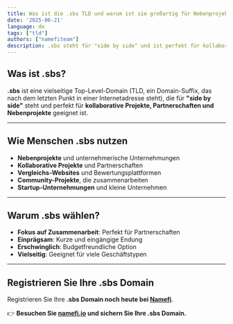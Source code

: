 ```yaml
---
title: Was ist die .sbs TLD und warum ist sie großartig für Nebenprojekte?
date: '2025-06-21'
language: de
tags: ["tld"]
authors: ["namefiteam"]
description: .sbs steht für "side by side" und ist perfekt für kollaborative Projekte, Partnerschaften und Nebenprojekte.
---
```



## **Was ist .sbs?**

**.sbs** ist eine vielseitige Top-Level-Domain (TLD, ein Domain-Suffix, das nach dem letzten Punkt in einer Internetadresse steht), die für **"side by side"** steht und perfekt für **kollaborative Projekte, Partnerschaften und Nebenprojekte** geeignet ist.

---

## **Wie Menschen .sbs nutzen**

*   **Nebenprojekte** und unternehmerische Unternehmungen
*   **Kollaborative Projekte** und Partnerschaften
*   **Vergleichs-Websites** und Bewertungsplattformen
*   **Community-Projekte**, die zusammenarbeiten
*   **Startup-Unternehmungen** und kleine Unternehmen

---

## **Warum .sbs wählen?**

*   **Fokus auf Zusammenarbeit**: Perfekt für Partnerschaften
*   **Einprägsam**: Kurze und eingängige Endung
*   **Erschwinglich**: Budgetfreundliche Option
*   **Vielseitig**: Geeignet für viele Geschäftstypen

---

## **Registrieren Sie Ihre .sbs Domain**

Registrieren Sie Ihre **.sbs Domain noch heute bei [Namefi](https://namefi.io)**.

👉 **Besuchen Sie [namefi.io](https://namefi.io) und sichern Sie Ihre .sbs Domain.**